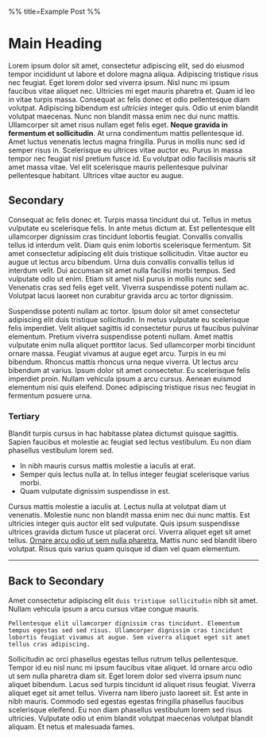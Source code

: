 %%
title=Example Post
%%
# Main Heading

Lorem ipsum dolor sit amet, consectetur adipiscing elit, sed do eiusmod tempor incididunt ut labore et dolore magna aliqua. Adipiscing tristique risus nec feugiat. Eget lorem dolor sed viverra ipsum. Nisl nunc mi ipsum faucibus vitae aliquet nec. Ultricies mi eget mauris pharetra et. Quam id leo in vitae turpis massa. Consequat ac felis donec et odio pellentesque diam volutpat. Adipiscing bibendum est _ultricies_ integer quis. Odio ut enim blandit volutpat maecenas. Nunc non blandit massa enim nec dui nunc mattis. Ullamcorper sit amet risus nullam eget felis eget. **Neque gravida in fermentum et sollicitudin**. At urna condimentum mattis pellentesque id. Amet luctus venenatis lectus magna fringilla. Purus in mollis nunc sed id semper risus in. Scelerisque eu ultrices vitae auctor eu. Purus in massa tempor nec feugiat nisl pretium fusce id. Eu volutpat odio facilisis mauris sit amet massa vitae. Vel elit scelerisque mauris pellentesque pulvinar pellentesque habitant. Ultrices vitae auctor eu augue.

## Secondary

Consequat ac felis donec et. Turpis massa tincidunt dui ut. Tellus in metus vulputate eu scelerisque felis. In ante metus dictum at. Est pellentesque elit ullamcorper dignissim cras tincidunt lobortis feugiat. Convallis convallis tellus id interdum velit. Diam quis enim lobortis scelerisque fermentum. Sit amet consectetur adipiscing elit duis tristique sollicitudin. Vitae auctor eu augue ut lectus arcu bibendum. Urna duis convallis convallis tellus id interdum velit. Dui accumsan sit amet nulla facilisi morbi tempus. Sed vulputate odio ut enim. Etiam sit amet nisl purus in mollis nunc sed. Venenatis cras sed felis eget velit. Viverra suspendisse potenti nullam ac. Volutpat lacus laoreet non curabitur gravida arcu ac tortor dignissim.

Suspendisse potenti nullam ac tortor. Ipsum dolor sit amet consectetur adipiscing elit duis tristique sollicitudin. In metus vulputate eu scelerisque felis imperdiet. Velit aliquet sagittis id consectetur purus ut faucibus pulvinar elementum. Pretium viverra suspendisse potenti nullam. Amet mattis vulputate enim nulla aliquet porttitor lacus. Sed ullamcorper morbi tincidunt ornare massa. Feugiat vivamus at augue eget arcu. Turpis in eu mi bibendum. Rhoncus mattis rhoncus urna neque viverra. Ut lectus arcu bibendum at varius. Ipsum dolor sit amet consectetur. Eu scelerisque felis imperdiet proin. Nullam vehicula ipsum a arcu cursus. Aenean euismod elementum nisi quis eleifend. Donec adipiscing tristique risus nec feugiat in fermentum posuere urna.

### Tertiary

Blandit turpis cursus in hac habitasse platea dictumst quisque sagittis. Sapien faucibus et molestie ac feugiat sed lectus vestibulum. Eu non diam phasellus vestibulum lorem sed.

* In nibh mauris cursus mattis molestie a iaculis at erat.
* Semper quis lectus nulla at. In tellus integer feugiat scelerisque varius morbi.
* Quam vulputate dignissim suspendisse in est.

Cursus mattis molestie a iaculis at. Lectus nulla at volutpat diam ut venenatis. Molestie nunc non blandit massa enim nec dui nunc mattis. Est ultricies integer quis auctor elit sed vulputate. Quis ipsum suspendisse ultrices gravida dictum fusce ut placerat orci. Viverra aliquet eget sit amet tellus. [Ornare arcu odio ut sem nulla pharetra.](http://jackrobinson.co.nz) Mattis nunc sed blandit libero volutpat. Risus quis varius quam quisque id diam vel quam elementum.

---

## Back to Secondary

Amet consectetur adipiscing elit `duis tristique sollicitudin` nibh sit amet. Nullam vehicula ipsum a arcu cursus vitae congue mauris.

```
Pellentesque elit ullamcorper dignissim cras tincidunt. Elementum tempus egestas sed sed risus. Ullamcorper dignissim cras tincidunt lobortis feugiat vivamus at augue. Sem viverra aliquet eget sit amet tellus cras adipiscing.
```

Sollicitudin ac orci phasellus egestas tellus rutrum tellus pellentesque. Tempor id eu nisl nunc mi ipsum faucibus vitae aliquet. Id ornare arcu odio ut sem nulla pharetra diam sit. Eget lorem dolor sed viverra ipsum nunc aliquet bibendum. Lacus sed turpis tincidunt id aliquet risus feugiat. Viverra aliquet eget sit amet tellus. Viverra nam libero justo laoreet sit. Est ante in nibh mauris. Commodo sed egestas egestas fringilla phasellus faucibus scelerisque eleifend. Eu non diam phasellus vestibulum lorem sed risus ultricies. Vulputate odio ut enim blandit volutpat maecenas volutpat blandit aliquam. Et netus et malesuada fames.
